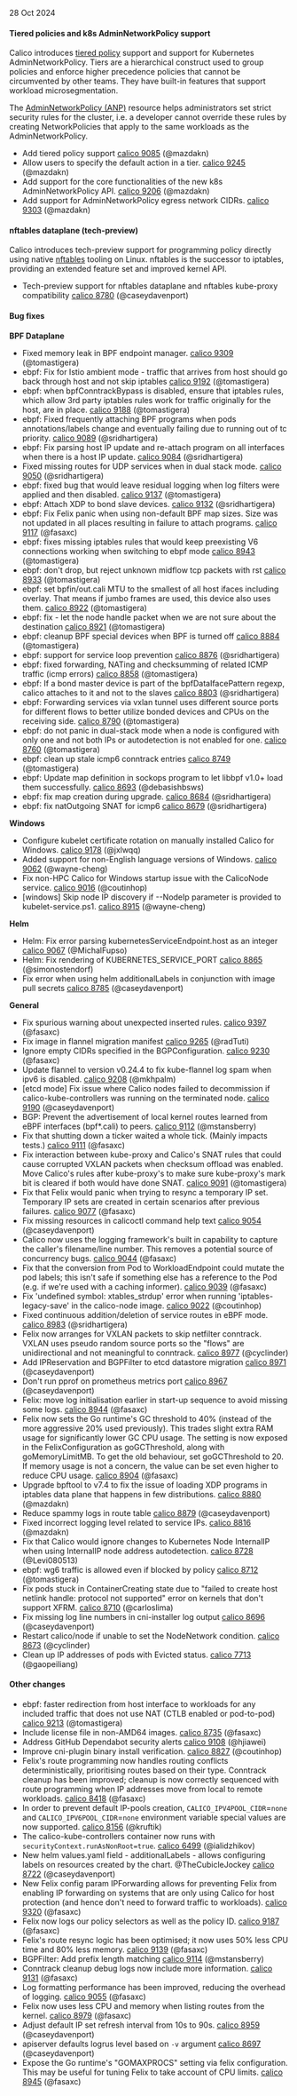 28 Oct 2024

#### Tiered policies and k8s AdminNetworkPolicy support

Calico introduces [tiered policy](https://docs.tigera.io/calico/v3.29/network-policy/policy-tiers/tiered-policy) support and support for Kubernetes AdminNetworkPolicy. Tiers are a hierarchical construct used to group policies and enforce higher precedence policies that cannot be circumvented by other teams. They have built-in features that support workload microsegmentation.

The [AdminNetworkPolicy (ANP)](https://docs.tigera.io/calico/v3.29/network-policy/policy-tiers/tiered-policy#adminnetworkpolicy-tier) resource helps administrators set strict security rules for the cluster, i.e. a developer cannot override these rules by creating NetworkPolicies that apply to the same workloads as the AdminNetworkPolicy.

- Add tiered policy support [calico 9085](https://github.com/projectcalico/calico/pull/9085) (@mazdakn)
- Allow users to specify the default action in a tier. [calico 9245](https://github.com/projectcalico/calico/pull/9245) (@mazdakn)
- Add support for the core functionalities of the new k8s AdminNetworkPolicy API. [calico 9206](https://github.com/projectcalico/calico/pull/9206) (@mazdakn)
- Add support for AdminNetworkPolicy egress network CIDRs. [calico 9303](https://github.com/projectcalico/calico/pull/9303) (@mazdakn)

#### nftables dataplane (tech-preview)

Calico introduces tech-preview support for programming policy directly using native [nftables](https://docs.tigera.io/calico/v3.29/getting-started/kubernetes/nftables) tooling on Linux. nftables is the successor to iptables, providing an extended feature set and improved kernel API.

- Tech-preview support for nftables dataplane and nftables kube-proxy compatibility [calico 8780](https://github.com/projectcalico/calico/pull/8780) (@caseydavenport)

#### Bug fixes

**BPF Dataplane**

- Fixed memory leak in BPF endpoint manager. [calico 9309](https://github.com/projectcalico/calico/pull/9309) (@tomastigera)
- ebpf: Fix for Istio ambient mode - traffic that arrives from host should go back through host and not skip iptables [calico 9192](https://github.com/projectcalico/calico/pull/9192) (@tomastigera)
- ebpf: when bpfConntrackBypass is disabled, ensure that iptables rules, which allow 3rd party iptables rules work for traffic originally for the host, are in place. [calico 9188](https://github.com/projectcalico/calico/pull/9188) (@tomastigera)
- ebpf: Fixed frequently attaching BPF programs when pods annotations/labels change and eventually failing due to running out of  tc priority. [calico 9089](https://github.com/projectcalico/calico/pull/9089) (@sridhartigera)
- ebpf: Fix parsing host IP update and re-attach program on all interfaces when there is a host IP update. [calico 9084](https://github.com/projectcalico/calico/pull/9084) (@sridhartigera)
- Fixed missing routes for UDP services when in dual stack mode. [calico 9050](https://github.com/projectcalico/calico/pull/9050) (@sridhartigera)
- ebpf: fixed bug that would leave residual logging when log filters were applied and then disabled. [calico 9137](https://github.com/projectcalico/calico/pull/9137) (@tomastigera)
- ebpf: Attach XDP to bond slave devices. [calico 9132](https://github.com/projectcalico/calico/pull/9132) (@sridhartigera)
- ebpf: Fix Felix panic when using non-default BPF map sizes.  Size was not updated in all places resulting in failure to attach programs. [calico 9117](https://github.com/projectcalico/calico/pull/9117) (@fasaxc)
- ebpf: fixes missing iptables rules that would keep preexisting V6 connections working when switching to ebpf mode [calico 8943](https://github.com/projectcalico/calico/pull/8943) (@tomastigera)
- ebpf: don't drop, but reject unknown midflow tcp packets with rst [calico 8933](https://github.com/projectcalico/calico/pull/8933) (@tomastigera)
- ebpf: set bpfin/out.cali MTU to the smallest of all host ifaces including overlay. That means if jumbo frames are used, this device also uses them. [calico 8922](https://github.com/projectcalico/calico/pull/8922) (@tomastigera)
- ebpf: fix - let the node handle packet when we are not sure about the destination [calico 8921](https://github.com/projectcalico/calico/pull/8921) (@tomastigera)
- ebpf: cleanup BPF special devices when BPF is turned off [calico 8884](https://github.com/projectcalico/calico/pull/8884) (@tomastigera)
- ebpf: support for service loop prevention [calico 8876](https://github.com/projectcalico/calico/pull/8876) (@sridhartigera)
- ebpf: fixed forwarding, NATing and checksumming of related ICMP traffic (icmp errors) [calico 8858](https://github.com/projectcalico/calico/pull/8858) (@tomastigera)
- ebpf:  If a bond master device is part of the bpfDataIfacePattern regexp, calico attaches to it and not to the slaves [calico 8803](https://github.com/projectcalico/calico/pull/8803) (@sridhartigera)
- ebpf: Forwarding services via vxlan tunnel uses different source ports for different flows to better utilize bonded devices and CPUs on the receiving side. [calico 8790](https://github.com/projectcalico/calico/pull/8790) (@tomastigera)
- ebpf: do not panic in dual-stack mode when a node is configured with only one and not both IPs or autodetection is not enabled for one. [calico 8760](https://github.com/projectcalico/calico/pull/8760) (@tomastigera)
- ebpf: clean up stale icmp6 conntrack entries [calico 8749](https://github.com/projectcalico/calico/pull/8749) (@tomastigera)
- ebpf: Update map definition in sockops program to let libbpf v1.0+ load them successfully. [calico 8693](https://github.com/projectcalico/calico/pull/8693) (@debasishbsws)
- ebpf: fix map creation during upgrade. [calico 8684](https://github.com/projectcalico/calico/pull/8684) (@sridhartigera)
- ebpf: fix natOutgoing SNAT for icmp6 [calico 8679](https://github.com/projectcalico/calico/pull/8679) (@sridhartigera)

**Windows**

- Configure kubelet certificate rotation on manually installed Calico for Windows. [calico 9178](https://github.com/projectcalico/calico/pull/9178) (@jxlwqq)
- Added support for non-English language versions of Windows. [calico 9062](https://github.com/projectcalico/calico/pull/9062) (@wayne-cheng)
- Fix non-HPC Calico for Windows startup issue with the CalicoNode service. [calico 9016](https://github.com/projectcalico/calico/pull/9016) (@coutinhop)
- [windows] Skip node IP discovery if --NodeIp parameter is provided to kubelet-service.ps1. [calico 8915](https://github.com/projectcalico/calico/pull/8915) (@wayne-cheng)

**Helm**

- Helm: Fix error parsing kubernetesServiceEndpoint.host as an integer [calico 9067](https://github.com/projectcalico/calico/pull/9067) (@MichalFupso)
- Helm: Fix rendering of KUBERNETES_SERVICE_PORT [calico 8865](https://github.com/projectcalico/calico/pull/8865) (@simonostendorf)
- Fix error when using helm additionalLabels in conjunction with image pull secrets [calico 8785](https://github.com/projectcalico/calico/pull/8785) (@caseydavenport)

**General**

- Fix spurious warning about unexpected inserted rules. [calico 9397](https://github.com/projectcalico/calico/pull/9397) (@fasaxc)
- Fix image in flannel migration manifest [calico 9265](https://github.com/projectcalico/calico/pull/9265) (@radTuti)
- Ignore empty CIDRs specified in the BGPConfiguration. [calico 9230](https://github.com/projectcalico/calico/pull/9230) (@fasaxc)
- Update flannel to version v0.24.4 to fix kube-flannel log spam when  ipv6 is disabled. [calico 9208](https://github.com/projectcalico/calico/pull/9208) (@mkhpalm)
- [etcd mode] Fix issue where Calico nodes failed to decommission if calico-kube-controllers was running on the terminated node. [calico 9190](https://github.com/projectcalico/calico/pull/9190) (@caseydavenport)
- BGP: Prevent the advertisement of local kernel routes learned from eBPF interfaces (bpf*.cali) to peers. [calico 9112](https://github.com/projectcalico/calico/pull/9112) (@mstansberry)
- Fix that shutting down a ticker waited a whole tick.  (Mainly impacts tests.) [calico 9111](https://github.com/projectcalico/calico/pull/9111) (@fasaxc)
- Fix interaction between kube-proxy and Calico's SNAT rules that could cause corrupted VXLAN packets when checksum offload was enabled.  Move Calico's rules after kube-proxy's to make sure kube-proxy's mark bit is cleared if both would have done SNAT. [calico 9091](https://github.com/projectcalico/calico/pull/9091) (@tomastigera)
- Fix that Felix would panic when trying to resync a temporary IP set.  Temporary IP sets are created in certain scenarios after previous failures. [calico 9077](https://github.com/projectcalico/calico/pull/9077) (@fasaxc)
- Fix missing resources in calicoctl command help text [calico 9054](https://github.com/projectcalico/calico/pull/9054) (@caseydavenport)
- Calico now uses the logging framework's built in capability to capture the caller's filename/line number.  This removes a potential source of concurrency bugs. [calico 9044](https://github.com/projectcalico/calico/pull/9044) (@fasaxc)
- Fix that the conversion from Pod to WorkloadEndpoint could mutate the pod labels; this isn't safe if something else has a reference to the Pod (e.g. if we're used with a caching informer). [calico 9039](https://github.com/projectcalico/calico/pull/9039) (@fasaxc)
- Fix 'undefined symbol: xtables_strdup' error when running 'iptables-legacy-save' in the calico-node image. [calico 9022](https://github.com/projectcalico/calico/pull/9022) (@coutinhop)
- Fixed continuous addition/deletion of service routes in eBPF mode. [calico 8983](https://github.com/projectcalico/calico/pull/8983) (@sridhartigera)
- Felix now arranges for VXLAN packets to skip netfilter conntrack. VXLAN uses pseudo random source ports so the "flows" are unidirectional and not meaningful to conntrack. [calico 8977](https://github.com/projectcalico/calico/pull/8977) (@cyclinder)
- Add IPReservation and BGPFilter to etcd datastore migration [calico 8971](https://github.com/projectcalico/calico/pull/8971) (@caseydavenport)
- Don't run pprof on prometheus metrics port [calico 8967](https://github.com/projectcalico/calico/pull/8967) (@caseydavenport)
- Felix: move log initialisation earlier in start-up sequence to avoid missing some logs. [calico 8944](https://github.com/projectcalico/calico/pull/8944) (@fasaxc)
- Felix now sets the Go runtime's GC threshold to 40% (instead of the more aggressive 20% used previously). This trades slight extra RAM usage for significantly lower GC CPU usage.  The setting is now exposed in the FelixConfiguration as goGCThreshold, along with goMemoryLimitMB.  To get the old behaviour, set goGCThreshold to 20.  If memory usage is not a concern, the value can be set even higher to reduce CPU usage. [calico 8904](https://github.com/projectcalico/calico/pull/8904) (@fasaxc)
- Upgrade bpftool to v7.4 to fix the issue of loading XDP programs in iptables data plane that happens in few distributions. [calico 8880](https://github.com/projectcalico/calico/pull/8880) (@mazdakn)
- Reduce spammy logs in route table [calico 8879](https://github.com/projectcalico/calico/pull/8879) (@caseydavenport)
- Fixed incorrect logging level related to service IPs. [calico 8816](https://github.com/projectcalico/calico/pull/8816) (@mazdakn)
- Fix that Calico would ignore changes to Kubernetes Node InternalIP when using InternalIP node address autodetection. [calico 8728](https://github.com/projectcalico/calico/pull/8728) (@Levi080513)
- ebpf: wg6 traffic is allowed even if blocked by policy [calico 8712](https://github.com/projectcalico/calico/pull/8712) (@tomastigera)
- Fix pods stuck in ContainerCreating state due to  "failed to create host netlink handle: protocol not supported" error on kernels that don't support XFRM. [calico 8710](https://github.com/projectcalico/calico/pull/8710) (@carloslima)
- Fix missing log line numbers in cni-installer log output [calico 8696](https://github.com/projectcalico/calico/pull/8696) (@caseydavenport)
- Restart calico/node if unable to set the NodeNetwork condition. [calico 8673](https://github.com/projectcalico/calico/pull/8673) (@cyclinder)
- Clean up IP addresses of pods with Evicted status. [calico 7713](https://github.com/projectcalico/calico/pull/7713) (@gaopeiliang)

#### Other changes

- ebpf: faster redirection from host interface to workloads for any included traffic that does not use NAT (CTLB enabled or pod-to-pod) [calico 9213](https://github.com/projectcalico/calico/pull/9213) (@tomastigera)
- Include license file in non-AMD64 images. [calico 8735](https://github.com/projectcalico/calico/pull/8735) (@fasaxc)
- Address GitHub Dependabot security alerts [calico 9108](https://github.com/projectcalico/calico/pull/9108) (@hjiawei)
- Improve cni-plugin binary install verification. [calico 8827](https://github.com/projectcalico/calico/pull/8827) (@coutinhop)
- Felix's route programming now handles routing conflicts deterministically, prioritising routes based on their type.  Conntrack cleanup has been improved; cleanup is now correctly sequenced with route programming when IP addresses move from local to remote workloads. [calico 8418](https://github.com/projectcalico/calico/pull/8418) (@fasaxc)
- In order to prevent default IP-pools creation, `CALICO_IPV4POOL_CIDR`=`none` and `CALICO_IPV6POOL_CIDR`=`none` environment variable special values are now supported. [calico 8156](https://github.com/projectcalico/calico/pull/8156) (@kruftik)
- The calico-kube-controllers container now runs with `securityContext.runAsNonRoot=true`. [calico 6499](https://github.com/projectcalico/calico/pull/6499) (@ialidzhikov)
- New helm values.yaml field - additionalLabels - allows configuring labels on resources created by the chart. @TheCubicleJockey [calico 8722](https://github.com/projectcalico/calico/pull/8722) (@caseydavenport)
- New Felix config param IPForwarding allows for preventing Felix from enabling IP forwarding on systems that are only using Calico for host protection (and hence don't need to forward traffic to workloads). [calico 9320](https://github.com/projectcalico/calico/pull/9320) (@fasaxc)
- Felix now logs our policy selectors as well as the policy ID. [calico 9187](https://github.com/projectcalico/calico/pull/9187) (@fasaxc)
- Felix's route resync logic has been optimised; it now uses 50% less CPU time and 80% less memory. [calico 9139](https://github.com/projectcalico/calico/pull/9139) (@fasaxc)
- BGPFilter: Add prefix length matching [calico 9114](https://github.com/projectcalico/calico/pull/9114) (@mstansberry)
- Conntrack cleanup debug logs now include more information. [calico 9131](https://github.com/projectcalico/calico/pull/9131) (@fasaxc)
- Log formatting performance has been improved, reducing the overhead of logging. [calico 9055](https://github.com/projectcalico/calico/pull/9055) (@fasaxc)
- Felix now uses less CPU and memory when listing routes from the kernel. [calico 8979](https://github.com/projectcalico/calico/pull/8979) (@fasaxc)
- Adjust default IP set refresh interval from 10s to 90s. [calico 8959](https://github.com/projectcalico/calico/pull/8959) (@caseydavenport)
- apiserver defaults logrus level based on `-v` argument [calico 8697](https://github.com/projectcalico/calico/pull/8697) (@caseydavenport)
- Expose the Go runtime's "GOMAXPROCS" setting via felix configuration.  This may be useful for tuning Felix to take account of CPU limits. [calico 8945](https://github.com/projectcalico/calico/pull/8945) (@fasaxc)

